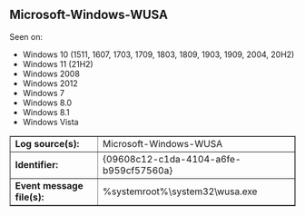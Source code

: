 ## Microsoft-Windows-WUSA

Seen on:
* Windows 10 (1511, 1607, 1703, 1709, 1803, 1809, 1903, 1909, 2004, 20H2)
* Windows 11 (21H2)
* Windows 2008
* Windows 2012
* Windows 7
* Windows 8.0
* Windows 8.1
* Windows Vista

<table border="1" class="docutils">
  <tbody>
    <tr>
      <td><b>Log source(s):</b></td>
      <td>Microsoft-Windows-WUSA</td>
    </tr>
    <tr>
      <td><b>Identifier:</b></td>
      <td>{09608c12-c1da-4104-a6fe-b959cf57560a}</td>
    </tr>
    <tr>
      <td><b>Event message file(s):</b></td>
      <td>%systemroot%\system32\wusa.exe</td>
    </tr>
  </tbody>
</table>

&nbsp;

